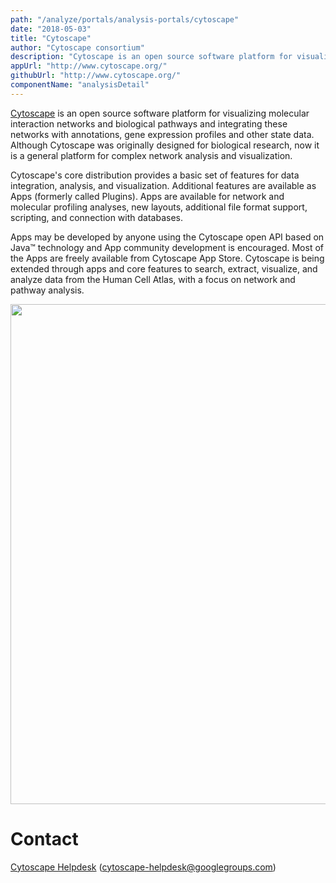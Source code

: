 ```yaml
---
path: "/analyze/portals/analysis-portals/cytoscape"
date: "2018-05-03"
title: "Cytoscape"
author: "Cytoscape consortium"
description: "Cytoscape is an open source software platform for visualizing molecular interaction networks and biological pathways."
appUrl: "http://www.cytoscape.org/"
githubUrl: "http://www.cytoscape.org/"
componentName: "analysisDetail"
---
```


[Cytoscape](http://www.cytoscape.org/) is an open source software platform for visualizing molecular interaction networks and biological pathways and integrating these networks with annotations, gene expression profiles and other state data.  Although Cytoscape was originally designed for biological research, now it is a general platform for complex network analysis and visualization.

Cytoscape's core distribution provides a basic set of features for data integration, analysis, and visualization.  Additional features are available as Apps (formerly called Plugins).  Apps are available for network and molecular profiling analyses, new layouts, additional file format support, scripting, and connection with databases.

Apps may be developed by anyone using the Cytoscape open API based on Java™ technology and App community development is encouraged. Most of the Apps are freely available from Cytoscape App Store.  Cytoscape is being extended through apps and core features to search, extract, visualize, and analyze data from the Human Cell Atlas, with a focus on network and pathway analysis.

<a href="http://www.cytoscape.org/" target="_blank">
  <img src="../../_images/portals/cytoscape.png" width=800/>
</a>

# Contact
[Cytoscape Helpdesk](https://groups.google.com/forum/#!forum/cytoscape-helpdesk)  (<a href="mailto:cytoscape-helpdesk@googlegroups.com">cytoscape-helpdesk@googlegroups.com</a>)